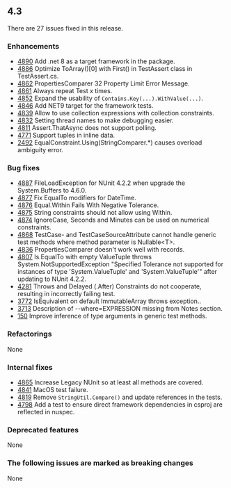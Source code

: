 ## 4.3

There are 27 issues fixed in this release.

### Enhancements

* [4890](https://github.com/nunit/nunit/issues/4890) Add .net 8 as a target framework in the package. 
* [4886](https://github.com/nunit/nunit/issues/4886) Optimize ToArray()[0] with First() in TestAssert class in TestAssert.cs. 
* [4862](https://github.com/nunit/nunit/issues/4862) PropertiesComparer 32 Property Limit Error Message. 
* [4861](https://github.com/nunit/nunit/issues/4861) Always repeat Test x times. 
* [4852](https://github.com/nunit/nunit/issues/4852) Expand the usability of `Contains.Key(...).WithValue(...)`. 
* [4846](https://github.com/nunit/nunit/issues/4846) Add NET9 target for the framework tests. 
* [4839](https://github.com/nunit/nunit/issues/4839) Allow to use collection expressions with collection constraints. 
* [4832](https://github.com/nunit/nunit/issues/4832) Setting thread names to make debugging easier. 
* [4811](https://github.com/nunit/nunit/issues/4811) Assert.ThatAsync does not support polling. 
* [4771](https://github.com/nunit/nunit/issues/4771) Support tuples in inline data. 
* [2492](https://github.com/nunit/nunit/issues/2492) EqualConstraint.Using(StringComparer.*) causes overload ambiguity error. 

### Bug fixes

* [4887](https://github.com/nunit/nunit/issues/4887) FileLoadException for NUnit 4.2.2 when upgrade the System.Buffers to 4.6.0. 
* [4877](https://github.com/nunit/nunit/issues/4877) Fix EqualTo modifiers for DateTime. 
* [4876](https://github.com/nunit/nunit/issues/4876) Equal.Within Fails With Negative Tolerance. 
* [4875](https://github.com/nunit/nunit/issues/4875) String constraints should not allow using Within. 
* [4874](https://github.com/nunit/nunit/issues/4874) IgnoreCase, Seconds and Minutes can be used on numerical constraints. 
* [4868](https://github.com/nunit/nunit/issues/4868) TestCase- and TestCaseSourceAttribute cannot handle generic test methods where method parameter is Nullable&lt;T&gt;. 
* [4836](https://github.com/nunit/nunit/issues/4836) PropertiesComparer doesn't work well with records. 
* [4807](https://github.com/nunit/nunit/issues/4807) Is.EqualTo with empty ValueTuple throws System.NotSupportedException "Specified Tolerance not supported for instances of type 'System.ValueTuple' and 'System.ValueTuple'" after updating to NUnit 4.2.2. 
* [4281](https://github.com/nunit/nunit/issues/4281) Throws and Delayed (.After) Constraints do not cooperate, resulting in incorrectly failing test. 
* [3772](https://github.com/nunit/nunit/issues/3772) IsEquivalent on default ImmutableArray throws exception.. 
* [3713](https://github.com/nunit/nunit/issues/3713) Description of --where=EXPRESSION missing from Notes section. 
* [150](https://github.com/nunit/nunit/issues/150) Improve inference of type arguments in generic test methods. 

### Refactorings

None

### Internal fixes

* [4865](https://github.com/nunit/nunit/issues/4865) Increase Legacy NUnit so at least all methods are covered. 
* [4841](https://github.com/nunit/nunit/issues/4841) MacOS test failure. 
* [4819](https://github.com/nunit/nunit/issues/4819) Remove `StringUtil.Compare()` and update references in the tests. 
* [4798](https://github.com/nunit/nunit/issues/4798) Add a test to ensure direct framework dependencies in csproj are reflected in nuspec. 

### Deprecated features

None

### The following issues are marked as breaking changes

None

